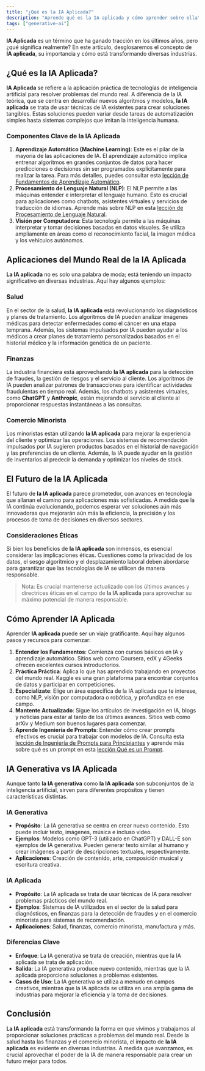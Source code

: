 ```yaml
---
title: "¿Qué es la IA Aplicada?"
description: "Aprende qué es la IA aplicada y cómo aprender sobre ella"
tags: ["generative-ai"]
---
```


**IA Aplicada** es un término que ha ganado tracción en los últimos años, pero ¿qué significa realmente? En este artículo, desglosaremos el concepto de **IA aplicada**, su importancia y cómo está transformando diversas industrias.

## ¿Qué es la IA Aplicada?

**IA Aplicada** se refiere a la aplicación práctica de tecnologías de inteligencia artificial para resolver problemas del mundo real. A diferencia de la IA teórica, que se centra en desarrollar nuevos algoritmos y modelos, **la IA aplicada** se trata de usar técnicas de IA existentes para crear soluciones tangibles. Estas soluciones pueden variar desde tareas de automatización simples hasta sistemas complejos que imitan la inteligencia humana.

### Componentes Clave de la IA Aplicada

1. **Aprendizaje Automático (Machine Learning)**: Este es el pilar de la mayoría de las aplicaciones de IA. El aprendizaje automático implica entrenar algoritmos en grandes conjuntos de datos para hacer predicciones o decisiones sin ser programados explícitamente para realizar la tarea. Para más detalles, puedes consultar esta [lección de Fundamentos de Aprendizaje Automático](https://4geeks.com/lesson/machine-learning-basics).
2. **Procesamiento de Lenguaje Natural (NLP)**: El NLP permite a las máquinas entender e interpretar el lenguaje humano. Esto es crucial para aplicaciones como chatbots, asistentes virtuales y servicios de traducción de idiomas. Aprende más sobre NLP en esta [lección de Procesamiento de Lenguaje Natural](https://4geeks.com/lesson/natural-language-processing).
3. **Visión por Computadora**: Esta tecnología permite a las máquinas interpretar y tomar decisiones basadas en datos visuales. Se utiliza ampliamente en áreas como el reconocimiento facial, la imagen médica y los vehículos autónomos.

## Aplicaciones del Mundo Real de la IA Aplicada

**La IA aplicada** no es solo una palabra de moda; está teniendo un impacto significativo en diversas industrias. Aquí hay algunos ejemplos:

### Salud

En el sector de la salud, **la IA aplicada** está revolucionando los diagnósticos y planes de tratamiento. Los algoritmos de IA pueden analizar imágenes médicas para detectar enfermedades como el cáncer en una etapa temprana. Además, los sistemas impulsados por IA pueden ayudar a los médicos a crear planes de tratamiento personalizados basados en el historial médico y la información genética de un paciente.

### Finanzas

La industria financiera está aprovechando **la IA aplicada** para la detección de fraudes, la gestión de riesgos y el servicio al cliente. Los algoritmos de IA pueden analizar patrones de transacciones para identificar actividades fraudulentas en tiempo real. Además, los chatbots y asistentes virtuales, como **ChatGPT** y **Anthropic**, están mejorando el servicio al cliente al proporcionar respuestas instantáneas a las consultas.

### Comercio Minorista

Los minoristas están utilizando **la IA aplicada** para mejorar la experiencia del cliente y optimizar las operaciones. Los sistemas de recomendación impulsados por IA sugieren productos basados en el historial de navegación y las preferencias de un cliente. Además, la IA puede ayudar en la gestión de inventarios al predecir la demanda y optimizar los niveles de stock.

## El Futuro de la IA Aplicada

El futuro de **la IA aplicada** parece prometedor, con avances en tecnología que allanan el camino para aplicaciones más sofisticadas. A medida que la IA continúa evolucionando, podemos esperar ver soluciones aún más innovadoras que mejorarán aún más la eficiencia, la precisión y los procesos de toma de decisiones en diversos sectores.

### Consideraciones Éticas

Si bien los beneficios de **la IA aplicada** son inmensos, es esencial considerar las implicaciones éticas. Cuestiones como la privacidad de los datos, el sesgo algorítmico y el desplazamiento laboral deben abordarse para garantizar que las tecnologías de IA se utilicen de manera responsable.

> Nota: Es crucial mantenerse actualizado con los últimos avances y directrices éticas en el campo de **la IA aplicada** para aprovechar su máximo potencial de manera responsable.

## Cómo Aprender IA Aplicada

Aprender **IA aplicada** puede ser un viaje gratificante. Aquí hay algunos pasos y recursos para comenzar:

1. **Entender los Fundamentos**: Comienza con cursos básicos en IA y aprendizaje automático. Sitios web como Coursera, edX y 4Geeks ofrecen excelentes cursos introductorios.
2. **Práctica Práctica**: Aplica lo que has aprendido trabajando en proyectos del mundo real. Kaggle es una gran plataforma para encontrar conjuntos de datos y participar en competiciones.
3. **Especialízate**: Elige un área específica de la IA aplicada que te interese, como NLP, visión por computadora o robótica, y profundiza en ese campo.
4. **Mantente Actualizado**: Sigue los artículos de investigación en IA, blogs y noticias para estar al tanto de los últimos avances. Sitios web como arXiv y Medium son buenos lugares para comenzar.
5. **Aprende Ingeniería de Prompts**: Entender cómo crear prompts efectivos es crucial para trabajar con modelos de IA. Consulta esta [lección de Ingeniería de Prompts para Principiantes](https://4geeks.com/lesson/prompt-engineering-for-beginners) y aprende más sobre qué es un prompt en esta [lección Qué es un Prompt](https://4geeks.com/lesson/what-is-a-prompt).

## IA Generativa vs IA Aplicada

Aunque tanto **la IA generativa** como **la IA aplicada** son subconjuntos de la inteligencia artificial, sirven para diferentes propósitos y tienen características distintas.

### IA Generativa

- **Propósito**: La IA generativa se centra en crear nuevo contenido. Esto puede incluir texto, imágenes, música e incluso video.
- **Ejemplos**: Modelos como GPT-3 (utilizado en ChatGPT) y DALL-E son ejemplos de IA generativa. Pueden generar texto similar al humano y crear imágenes a partir de descripciones textuales, respectivamente.
- **Aplicaciones**: Creación de contenido, arte, composición musical y escritura creativa.

### IA Aplicada

- **Propósito**: La IA aplicada se trata de usar técnicas de IA para resolver problemas prácticos del mundo real.
- **Ejemplos**: Sistemas de IA utilizados en el sector de la salud para diagnósticos, en finanzas para la detección de fraudes y en el comercio minorista para sistemas de recomendación.
- **Aplicaciones**: Salud, finanzas, comercio minorista, manufactura y más.

### Diferencias Clave

- **Enfoque**: La IA generativa se trata de creación, mientras que la IA aplicada se trata de aplicación.
- **Salida**: La IA generativa produce nuevo contenido, mientras que la IA aplicada proporciona soluciones a problemas existentes.
- **Casos de Uso**: La IA generativa se utiliza a menudo en campos creativos, mientras que la IA aplicada se utiliza en una amplia gama de industrias para mejorar la eficiencia y la toma de decisiones.

## Conclusión

**La IA aplicada** está transformando la forma en que vivimos y trabajamos al proporcionar soluciones prácticas a problemas del mundo real. Desde la salud hasta las finanzas y el comercio minorista, el impacto de **la IA aplicada** es evidente en diversas industrias. A medida que avanzamos, es crucial aprovechar el poder de la IA de manera responsable para crear un futuro mejor para todos.
